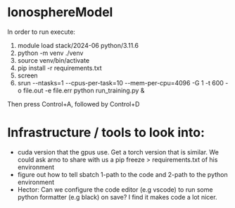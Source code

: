 # IonosphereModel
In order to run execute:
1.  module load stack/2024-06 python/3.11.6
2.  python -m venv ./venv
3.  source venv/bin/activate
4.  pip install -r requirements.txt
5.  screen
6.  srun --ntasks=1 --cpus-per-task=10 --mem-per-cpu=4096 -G 1 -t 600 -o file.out -e file.err python run_training.py &


Then press Control+A, followed by Control+D

# Infrastructure / tools to look into:
- cuda version that the gpus use. Get a torch version that is similar. We could ask arno to share with us a pip freeze > requirements.txt of his environment
- figure out how to tell sbatch 1-path to the code and 2-path to the python environment
- Hector: Can we configure the code editor (e.g vscode) to run some python formatter (e.g black) on save? I find it makes code a lot nicer.
